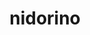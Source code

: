 ---
id: 33
title: nidorino
types: [poison]
image: https://raw.githubusercontent.com/PokeAPI/sprites/master/sprites/pokemon/33.png
---